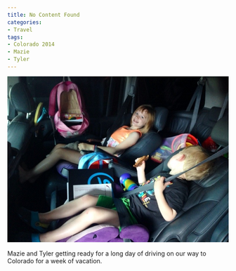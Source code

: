 ```yaml
---
title: No Content Found
categories:
- Travel
tags:
- Colorado 2014
- Mazie
- Tyler
---
```


![](/assets/posts/2014/20140621-173913-63553574.jpg)
  



Mazie and Tyler getting ready for a long day of driving on our way to Colorado for a week of vacation.
